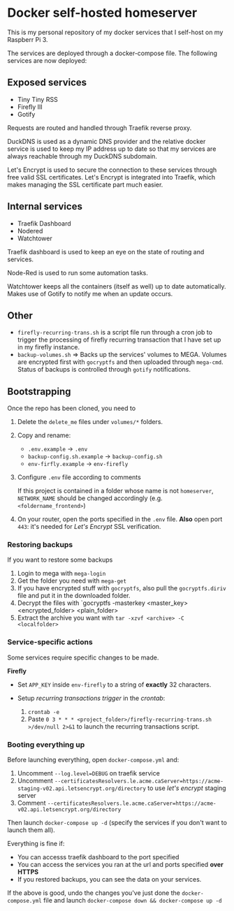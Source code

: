 # Docker self-hosted homeserver 

This is my personal repository of my docker services that I self-host on my Raspberr Pi 3.

The services are deployed through a docker-compose file. The following services are now deployed:

## Exposed services

  - Tiny Tiny RSS
  - Firefly III
  - Gotify

Requests are routed and handled through Traefik reverse proxy.

DuckDNS is used as a dynamic DNS provider and the relative docker service is used to keep my IP address up to date so that my services are always reachable through my DuckDNS subdomain.

Let's Encrypt is used to secure the connection to these services through free valid SSL certificates. Let's Encrypt is integrated into Traefik, which makes managing the SSL certificate part much easier.

## Internal services

  - Traefik Dashboard
  - Nodered
  - Watchtower

Traefik dashboard is used to keep an eye on the state of routing and services.

Node-Red is used to run some automation tasks.

Watchtower keeps all the containers (itself as well) up to date automatically. Makes use of Gotify to notify me when an update occurs.

## Other

  - `firefly-recurring-trans.sh` is a script file run through a cron job to trigger the processing of firefly recurring transaction that I have set up in my firefly instance. 
  - `backup-volumes.sh` => Backs up the services' volumes to MEGA. Volumes are encrypted first with `gocryptfs` and then uploaded through `mega-cmd`. Status of backups is controlled through `gotify` notifications.

## Bootstrapping

Once the repo has been cloned, you need to

  1. Delete the `delete_me` files under `volumes/*` folders.
  2. Copy and rename:
  
      - `.env.example` -> `.env`
      - `backup-config.sh.example` -> `backup-config.sh`
      - `env-firfly.example` -> `env-firefly`  
 
  3. Configure `.env` file according to comments
     
     If this project is contained in a folder whose name is not `homeserver`, `NETWORK_NAME` should be changed accordingly (e.g. `<foldername_frontend>`)

  4. On your router, open the ports specified in the `.env` file. **Also** open port `443`: it's needed for *Let's Encrypt* SSL verification.

### Restoring backups

If you want to restore some backups

  1. Login to mega with `mega-login`
  2. Get the folder you need with `mega-get`
  3. If you have encrypted stuff with `gocryptfs`, also pull the `gocryptfs.diriv` file and put it in the downloaded folder.
  4. Decrypt the files with `gocryptfs -masterkey <master_key> <encrypted_folder> <plain_folder>
  5. Extract the archive you want with `tar -xzvf <archive> -C <localfolder>`
### Service-specific actions
Some services require specific changes to be made.

**Firefly**

  - Set `APP_KEY` inside `env-firefly` to a string of **exactly** 32 characters.
  - Setup *recurring transactions trigger* in the *crontab*:

    1. `crontab -e`
    2. Paste `0 3 * * * <project_folder>/firefly-recurring-trans.sh >/dev/null 2>&1` to launch the recurring transactions script.


### Booting everything up

Before launching everything, open `docker-compose.yml` and:
  
  1. Uncomment `--log.level=DEBUG` on traefik service
  2. Uncomment `--certificatesResolvers.le.acme.caServer=https://acme-staging-v02.api.letsencrypt.org/directory` to use *let's encrypt* staging server
  3. Comment `--certificatesResolvers.le.acme.caServer=https://acme-v02.api.letsencrypt.org/directory`

Then launch `docker-compose up -d` (specify the services if you don't want to launch them all).

Everything is fine if:

  - You can accesss traefik dashboard to the port specified
  - You can access the services you ran at the url and ports specified **over HTTPS**
  - If you restored backups, you can see the data on your services.

If the above is good, undo the changes you've just done the `docker-compose.yml` file and launch `docker-compose down && docker-compose up -d`